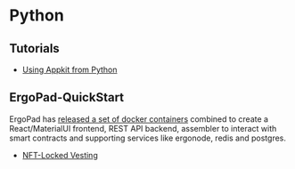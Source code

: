 # Python

## Tutorials

- [Using Appkit from Python](https://github.com/ergoplatform/ergo-appkit/wiki/Using-Appkit-from-Python)



## ErgoPad-QuickStart

ErgoPad has [released a set of docker containers](https://github.com/ergo-pad/ergopad) combined to create a React/MaterialUI frontend, REST API backend, assembler to interact with smart contracts and supporting services like ergonode, redis and postgres.


- [NFT-Locked Vesting](https://github.com/ergo-pad/ergopad-api/tree/nft-locked-vesting)